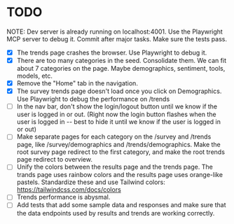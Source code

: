 # TODO

NOTE: Dev server is already running on localhost:4001. Use the Playwright MCP server to debug it. Commit after major tasks. Make sure the tests pass.

- [x] The trends page crashes the browser. Use Playwright to debug it.
- [x] There are too many categories in the seed. Consolidate them. We can fit about 7 categories on the page. Maybe demographics, sentiment, tools, models, etc.
- [x] Remove the "Home" tab in the navigation.
- [x] The survey trends page doesn't load once you click on Demographics. Use Playwright to debug the performance on /trends
- [ ] In the nav bar, don't show the login/logout button until we know if the user is logged in or out. (Right now the login button flashes when the user is logged in -- best to hide it until we know if the user is logged in or out)
- [ ] Make separate pages for each category on the /survey and /trends page, like /survey/demographics and /trends/demographics. Make the root survey page redirect to the first category, and make the root trends page redirect to overview.
- [ ] Unify the colors between the results page and the trends page. The trands page uses rainbow colors and the results page uses orange-like pastels. Standardize these and use Tailwind colors: https://tailwindcss.com/docs/colors
- [ ] Trends performance is abysmal.
- [ ] Add tests that add some sample data and responses and make sure that the data endpoints used by results and trends are working correctly.